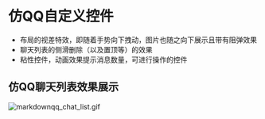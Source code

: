 # 仿QQ自定义控件
* 布局的视差特效，即随着手势向下拽动，图片也随之向下展示且带有阻弹效果
* 聊天列表的侧滑删除（以及置顶等）的效果
* 粘性控件，动画效果提示消息数量，可进行操作的控件 

## 仿QQ聊天列表效果展示
![markdownqq_chat_list.gif](http://om2doplmh.bkt.clouddn.com/markdownqq_chat_list.gif)

